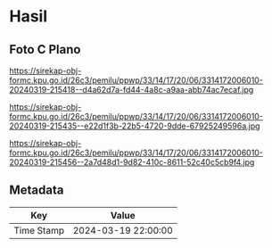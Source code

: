 # Hasil

## Foto C Plano

https://sirekap-obj-formc.kpu.go.id/26c3/pemilu/ppwp/33/14/17/20/06/3314172006010-20240319-215418--d4a62d7a-fd44-4a8c-a9aa-abb74ac7ecaf.jpg

https://sirekap-obj-formc.kpu.go.id/26c3/pemilu/ppwp/33/14/17/20/06/3314172006010-20240319-215435--e22d1f3b-22b5-4720-9dde-67925249596a.jpg

https://sirekap-obj-formc.kpu.go.id/26c3/pemilu/ppwp/33/14/17/20/06/3314172006010-20240319-215456--2a7d48d1-9d82-410c-8611-52c40c5cb9f4.jpg


## Metadata

| Key        | Value               |
| ---------- | ------------------- |
| Time Stamp | 2024-03-19 22:00:00 |



